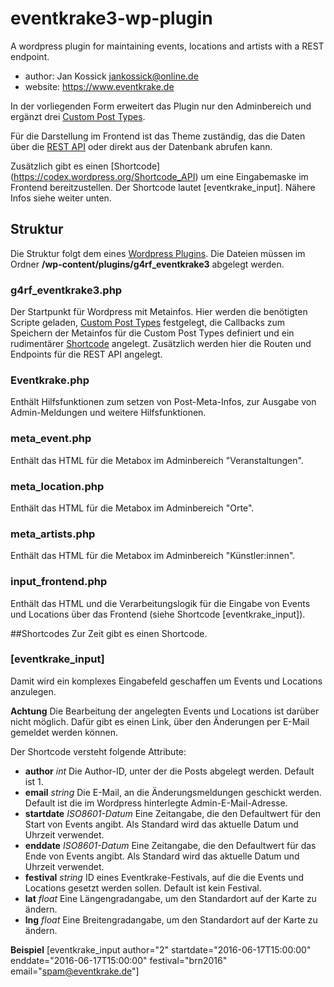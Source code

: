 # eventkrake3-wp-plugin
A wordpress plugin for maintaining events, locations and artists with a REST
endpoint.

* author: Jan Kossick <jankossick@online.de>
* website: https://www.eventkrake.de

In der vorliegenden Form erweitert das Plugin nur den Adminbereich und ergänzt drei
[Custom Post Types](https://codex.wordpress.org/Post_Types).

Für die Darstellung im Frontend ist das Theme zuständig, das die Daten über die
[REST API](http://www.eventkrake.de/api/) oder direkt aus der Datenbank abrufen
kann.

Zusätzlich gibt es einen [Shortcode] (https://codex.wordpress.org/Shortcode_API)
um eine Eingabemaske im Frontend bereitzustellen. Der Shortcode lautet
[eventkrake_input]. Nähere Infos siehe weiter unten.

## Struktur
Die Struktur folgt dem eines [Wordpress Plugins](https://codex.wordpress.org/Writing_a_Plugin).
Die Dateien müssen im Ordner **/wp-content/plugins/g4rf_eventkrake3** abgelegt werden.

### g4rf_eventkrake3.php
Der Startpunkt für Wordpress mit Metainfos. Hier werden die benötigten Scripte geladen,
[Custom Post Types](https://codex.wordpress.org/Post_Types) festgelegt,  die Callbacks
zum Speichern der Metainfos für die Custom Post Types definiert und ein rudimentärer
[Shortcode](https://codex.wordpress.org/Shortcode_API) angelegt. Zusätzlich
werden hier die Routen und Endpoints für die REST API angelegt.

### Eventkrake.php
Enthält Hilfsfunktionen zum setzen von Post-Meta-Infos, zur Ausgabe von
Admin-Meldungen und weitere Hilfsfunktionen.

### meta_event.php
Enthält das HTML für die Metabox im Adminbereich "Veranstaltungen".

### meta_location.php
Enthält das HTML für die Metabox im Adminbereich "Orte".

### meta_artists.php
Enthält das HTML für die Metabox im Adminbereich "Künstler:innen".

### input_frontend.php
Enthält das HTML und die Verarbeitungslogik für die Eingabe von Events und
Locations über das Frontend (siehe Shortcode [eventkrake_input]).

##Shortcodes
Zur Zeit gibt es einen Shortcode.

### [eventkrake_input]
Damit wird ein komplexes Eingabefeld geschaffen um Events und Locations
anzulegen.

**Achtung** Die Bearbeitung der angelegten Events und Locations ist darüber
nicht möglich. Dafür gibt es einen Link, über den Änderungen per E-Mail
gemeldet werden können.

Der Shortcode versteht folgende Attribute:

* **author** *int* Die Author-ID, unter der die Posts abgelegt werden. Default ist 1.
* **email** *string* Die E-Mail, an die Änderungsmeldungen geschickt werden. Default ist die im Wordpress hinterlegte Admin-E-Mail-Adresse.
* **startdate** *ISO8601-Datum* Eine Zeitangabe, die den Defaultwert für den Start von Events angibt. Als Standard wird das aktuelle Datum und Uhrzeit verwendet.
* **enddate** *ISO8601-Datum* Eine Zeitangabe, die den Defaultwert für das Ende von Events angibt. Als Standard wird das aktuelle Datum und Uhrzeit verwendet.
* **festival** *string* ID eines Eventkrake-Festivals, auf die die Events und Locations gesetzt werden sollen. Default ist kein Festival.
* **lat** *float* Eine Längengradangabe, um den Standardort auf der Karte zu ändern.
* **lng** *float* Eine Breitengradangabe, um den Standardort auf der Karte zu ändern.

**Beispiel** [eventkrake_input author="2" startdate="2016-06-17T15:00:00" enddate="2016-06-17T15:00:00" festival="brn2016" email="spam@eventkrake.de"]
